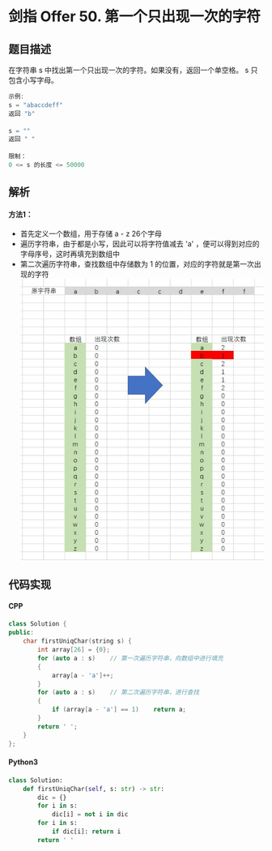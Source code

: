 # 剑指 Offer 50. 第一个只出现一次的字符

## 题目描述
在字符串 s 中找出第一个只出现一次的字符。如果没有，返回一个单空格。 s 只包含小写字母。

```c
示例:
s = "abaccdeff"
返回 "b"

s = "" 
返回 " "

限制：
0 <= s 的长度 <= 50000
```

## 解析
#### 方法1：
- 首先定义一个数组，用于存储 a - z 26个字母
- 遍历字符串，由于都是小写，因此可以将字符值减去 'a' ，便可以得到对应的字母序号，这时再填充到数组中
- 第二次遍历字符串，查找数组中存储数为 1 的位置，对应的字符就是第一次出现的字符
![图解](1.jpg)

## 代码实现
#### CPP
```C++
class Solution {
public:
    char firstUniqChar(string s) {
        int array[26] = {0};
        for (auto a : s)    // 第一次遍历字符串，向数组中进行填充
        {
            array[a - 'a']++;
        }
        for (auto a : s)    // 第二次遍历字符串，进行查找
        {
            if (array[a - 'a'] == 1)    return a;
        }
        return ' ';
    }
};
```
#### Python3
```python
class Solution:
    def firstUniqChar(self, s: str) -> str:
        dic = {}
        for i in s:
            dic[i] = not i in dic
        for i in s:
            if dic[i]: return i
        return ' '
```